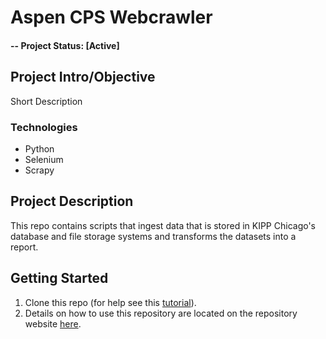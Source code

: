 # Aspen CPS Webcrawler

#### -- Project Status: [Active]

## Project Intro/Objective
Short Description 

### Technologies
* Python
* Selenium
* Scrapy 

## Project Description
This repo contains scripts that ingest data that is stored in KIPP Chicago's database and file storage systems and transforms the datasets into a report.

## Getting Started

1. Clone this repo (for help see this [tutorial](https://help.github.com/articles/cloning-a-repository/)).
1. Details on how to use this repository are located on the repository website [here](#).

